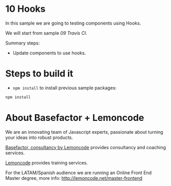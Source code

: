 # 10 Hooks

In this sample we are going to testing components using Hooks.

We will start from sample _09 Travis CI_.

Summary steps:
 - Update components to use hooks.

# Steps to build it

- `npm install` to install previous sample packages:

```bash
npm install
```

# About Basefactor + Lemoncode

We are an innovating team of Javascript experts, passionate about turning your ideas into robust products.

[Basefactor, consultancy by Lemoncode](http://www.basefactor.com) provides consultancy and coaching services.

[Lemoncode](http://lemoncode.net/services/en/#en-home) provides training services.

For the LATAM/Spanish audience we are running an Online Front End Master degree, more info: http://lemoncode.net/master-frontend
